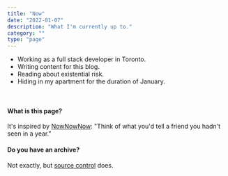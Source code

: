 ```yaml
---
title: "Now"
date: "2022-01-07"
description: "What I'm currently up to."
category: ""
type: "page"
---
```


- Working as a full stack developer in Toronto.
- Writing content for this blog.
- Reading about existential risk.
- Hiding in my apartment for the duration of January.

&nbsp;

#### What is this page?

It's inspired by [NowNowNow](https://nownownow.com/about): "Think of what you'd tell a friend you hadn't seen in a year."

#### Do you have an archive?

Not exactly, but [source control](https://github.com/juliariec/juliariec.com/commits/main/src/pages/now.md) does.
